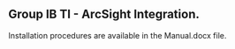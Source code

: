 ﻿## Group IB TI - ArcSight Integration.

Installation procedures are available in the Manual.docx file. 
